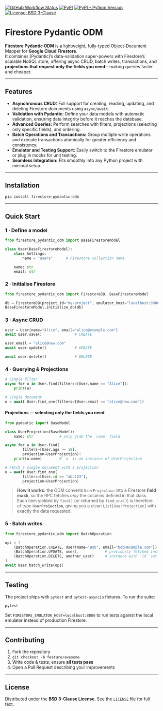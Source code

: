 
[![GitHub Workflow Status](https://img.shields.io/github/actions/workflow/status/santosdevco/firestore-pydantic-odm/publish.yml)](https://github.com/santosdevco/firestore-pydantic-odm/actions/workflows/publish.yml)
[![PyPI](https://img.shields.io/pypi/v/firestore-pydantic-odm)](https://pypi.org/project/firestore-pydantic-odm/)
[![PyPI - Python Version](https://img.shields.io/pypi/pyversions/firestore-pydantic-odm)](https://pypi.org/project/firestore-pydantic-odm/)
[![License: BSD 3-Clause](https://img.shields.io/badge/License-BSD%203--Clause-blue.svg)](https://opensource.org/licenses/BSD-3-Clause)

# Firestore Pydantic ODM

**Firestore Pydantic ODM** is a lightweight, fully-typed Object-Document Mapper for **Google Cloud Firestore**.  
It combines [Pydantic]’s data-validation super-powers with Firestore’s scalable NoSQL store, offering async CRUD, batch writes, transactions, and **projections that request only the fields you need**—making queries faster and cheaper.

---

## Features

* **Asynchronous CRUD:** Full support for creating, reading, updating, and deleting Firestore documents using `async/await`.
* **Validation with Pydantic:** Define your data models with automatic validation, ensuring data integrity before it reaches the database.
* **Advanced Queries:** Perform searches with filters, projections (selecting only specific fields), and ordering.
* **Batch Operations and Transactions:** Group multiple write operations and execute transactions atomically for greater efficiency and consistency.
* **Emulator and Testing Support:** Easily switch to the Firestore emulator or plug in mocks for unit testing.
* **Seamless Integration:** Fits smoothly into any Python project with minimal setup.

---

## Installation

```bash
pip install firestore-pydantic-odm
```

---

## Quick Start

### 1 · Define a model

```python
from firestore_pydantic_odm import BaseFirestoreModel

class User(BaseFirestoreModel):
    class Settings:
        name = "users"      # Firestore collection name

    name: str
    email: str
```

### 2 · Initialise Firestore

```python
from firestore_pydantic_odm import FirestoreDB, BaseFirestoreModel

db = FirestoreDB(project_id="my-project", emulator_host="localhost:8080")  # optional emulator
BaseFirestoreModel.initialize_db(db)
```

### 3 · Async CRUD

```python
user = User(name="Alice", email="alice@example.com")
await user.save()               # CREATE

user.email = "alice@new.com"
await user.update()             # UPDATE

await user.delete()             # DELETE
```

### 4 · Querying & Projections

```python
# Simple filter
async for u in User.find(filters=[User.name == "Alice"]):
    print(u)

# Single document
u = await User.find_one(filters=[User.email == "alice@new.com"])
```

#### Projections — selecting only the fields you need

```python
from pydantic import BaseModel

class UserProjection(BaseModel):
    name: str            # only grab the `name` field

async for u in User.find(
        filters=[User.age >= 18],
        projection=UserProjection):
    print(u.name)        # `u` is an instance of UserProjection

# Fetch a single document with a projection
u = await User.find_one(
        filters=[User.id == "abc123"],
        projection=UserProjection)
```

> **How it works:** the ODM converts `UserProjection` into a Firestore **field mask**, so the RPC fetches *only* the columns defined in that class.
> Each item yielded by `find()` (or returned by `find_one()`) is therefore of type **`UserProjection`**, giving you a clean `List[UserProjection]` with exactly the data requested.

### 5 · Batch writes

```python
from firestore_pydantic_odm import BatchOperation

ops = [
    (BatchOperation.CREATE, User(name="Bob", email="bob@example.com")),
    (BatchOperation.UPDATE, user),            # previously fetched instance
    (BatchOperation.DELETE, another_user)     # instance with `id` set
]
await User.batch_write(ops)
```

---

## Testing

The project ships with `pytest` and `pytest-asyncio` fixtures. To run the suite:

```bash
pytest
```

Set `FIRESTORE_EMULATOR_HOST=localhost:8080` to run tests against the local emulator instead of production Firestore.

---

## Contributing

1. Fork the repository
2. `git checkout -b feature/awesome`
3. Write code & tests; ensure **all tests pass**
4. Open a Pull Request describing your improvements

---

## License

Distributed under the **BSD 3-Clause License**.
See the [`LICENSE`](LICENSE) file for full text.



